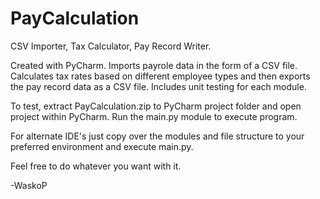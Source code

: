 # PayCalculation
CSV Importer, Tax Calculator, Pay Record Writer.

Created with PyCharm. Imports payrole data in the form of a CSV file. Calculates tax rates based on different employee types and then exports the pay record data as a CSV file. Includes unit testing for each module.

To test, extract PayCalculation.zip to PyCharm project folder and open project within PyCharm. Run the main.py module to execute program.

For alternate IDE's just copy over the modules and file structure to your preferred environment and execute main.py.

 Feel free to do whatever you want with it.
 
 -WaskoP
